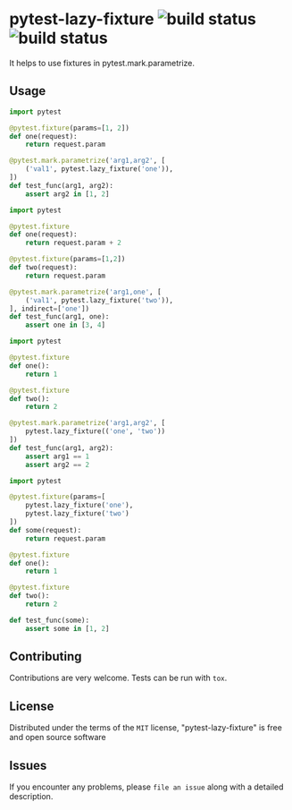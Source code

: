 pytest-lazy-fixture ![build status](https://travis-ci.org/TvoroG/pytest-lazy-fixture.svg?branch=master) ![build status](https://ci.appveyor.com/api/projects/status/github/TvoroG/pytest-fixture-mark?branch=master&svg=true)
===================================

It helps to use fixtures in pytest.mark.parametrize.

Usage
-----

```python
import pytest

@pytest.fixture(params=[1, 2])
def one(request):
    return request.param

@pytest.mark.parametrize('arg1,arg2', [
    ('val1', pytest.lazy_fixture('one')),
])
def test_func(arg1, arg2):
    assert arg2 in [1, 2]
```

```python
import pytest

@pytest.fixture
def one(request):
    return request.param + 2

@pytest.fixture(params=[1,2])
def two(request):
    return request.param

@pytest.mark.parametrize('arg1,one', [
    ('val1', pytest.lazy_fixture('two')),
], indirect=['one'])
def test_func(arg1, one):
    assert one in [3, 4]
```

``` python
import pytest

@pytest.fixture
def one():
    return 1

@pytest.fixture
def two():
    return 2

@pytest.mark.parametrize('arg1,arg2', [
    pytest.lazy_fixture(('one', 'two'))
])
def test_func(arg1, arg2):
    assert arg1 == 1
    assert arg2 == 2
```

``` python
import pytest

@pytest.fixture(params=[
    pytest.lazy_fixture('one'),
    pytest.lazy_fixture('two')
])
def some(request):
    return request.param

@pytest.fixture
def one():
    return 1

@pytest.fixture
def two():
    return 2

def test_func(some):
    assert some in [1, 2]
```

Contributing
------------
Contributions are very welcome. Tests can be run with `tox`.

License
-------

Distributed under the terms of the `MIT` license, "pytest-lazy-fixture" is free and open source software


Issues
------

If you encounter any problems, please `file an issue` along with a detailed description.
